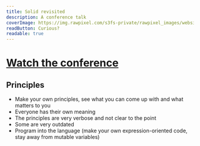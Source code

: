 ```yaml
---
title: Solid revisited
description: A conference talk
coverImage: https://img.rawpixel.com/s3fs-private/rawpixel_images/website_content/pd250-pdgekko00028-image_5.jpg?w=800&dpr=1&fit=default&crop=default&q=65&vib=3&con=3&usm=15&bg=F4F4F3&auto=format&ixlib=js-2.2.1&s=26f1c5cdb005be6bf328dee9ec6c3462
readButton: Curious?
readable: true
---
```


# [Watch the conference](https://www.youtube.com/watch?v=Ko0eV7BGcXs)

## Principles
- Make your own principles, see what you can come up with and what matters to you
- Everyone has their own meaning
- The principles are very verbose and not clear to the point
- Some are very outdated
- Program into the language (make your own expression-oriented code, stay away from mutable variables)